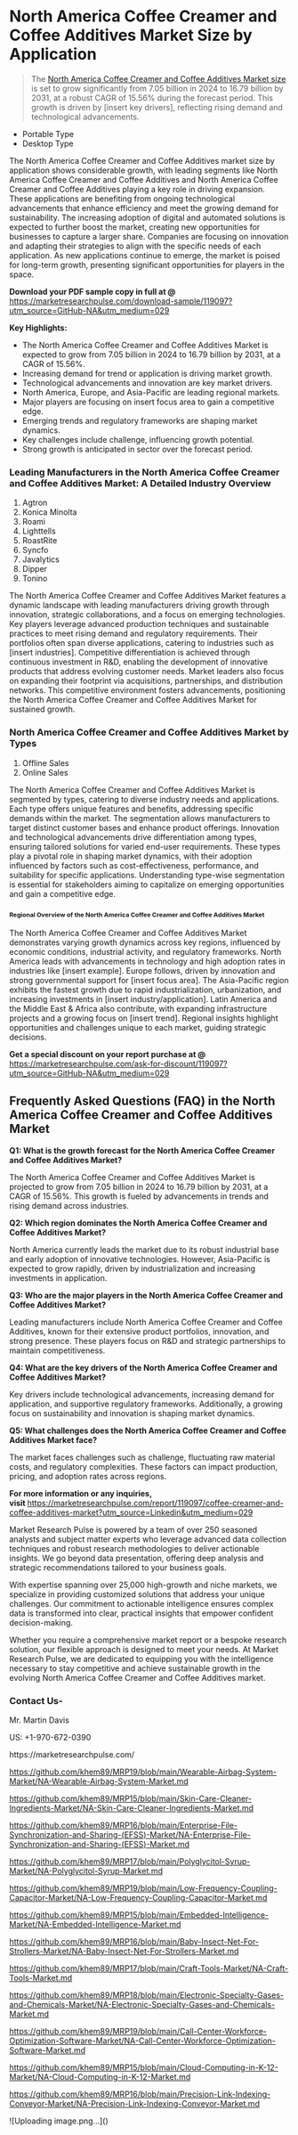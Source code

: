 <h1>North America Coffee Creamer and Coffee Additives Market&nbsp;Size by Application</h1><blockquote><p>The <a href="https://marketresearchpulse.com/download-sample/119097?utm_source=GitHub-NA&amp;utm_medium=029">North America Coffee Creamer and Coffee Additives Market size</a> is set to grow significantly from 7.05 billion in 2024 to 16.79 billion by 2031, at a robust CAGR of 15.56% during the forecast period. This growth is driven by [insert key drivers], reflecting rising demand and technological advancements.</p></blockquote><ul><li>Portable Type<li> Desktop Type</li></ul><p>The North America Coffee Creamer and Coffee Additives market size by application shows considerable growth, with leading segments like North America Coffee Creamer and Coffee Additives and North America Coffee Creamer and Coffee Additives playing a key role in driving expansion. These applications are benefiting from ongoing technological advancements that enhance efficiency and meet the growing demand for sustainability. The increasing adoption of digital and automated solutions is expected to further boost the market, creating new opportunities for businesses to capture a larger share. Companies are focusing on innovation and adapting their strategies to align with the specific needs of each application. As new applications continue to emerge, the market is poised for long-term growth, presenting significant opportunities for players in the space.</p><p><strong>Download your PDF sample copy in full at @ </strong><a href="https://marketresearchpulse.com/download-sample/119097?utm_source=GitHub-NA&amp;utm_medium=029">https://marketresearchpulse.com/download-sample/119097?utm_source=GitHub-NA&amp;utm_medium=029</a></p><p><strong>Key Highlights: </strong></p><ul><li>The North America Coffee Creamer and Coffee Additives Market is expected to grow from 7.05 billion in 2024 to 16.79 billion by 2031, at a CAGR of 15.56%.</li><li>Increasing demand for trend or application is driving market growth.</li><li>Technological advancements and innovation are key market drivers.</li><li>North America, Europe, and Asia-Pacific are leading regional markets.</li><li>Major players are focusing on insert focus area to gain a competitive edge.</li><li>Emerging trends and regulatory frameworks are shaping market dynamics.</li><li>Key challenges include challenge, influencing growth potential.</li><li>Strong growth is anticipated in sector over the forecast period.</li></ul><h3>Leading Manufacturers in the North America Coffee Creamer and Coffee Additives Market: A Detailed Industry Overview</h3><ol><li>Agtron</li><li>Konica Minolta</li><li>Roami</li><li>Lighttells</li><li>RoastRite</li><li>Syncfo</li><li>Javalytics</li><li>Dipper</li><li>Tonino</li></ol><div class="flex max-w-full flex-col flex-grow"><div class="min-h-8 text-message flex w-full flex-col items-end gap-2 whitespace-normal break-words [.text-message+&amp;]:mt-5" dir="auto" data-message-author-role="assistant" data-message-id="fd8432e4-4910-450d-b182-61b7bfb0a01f" data-message-model-slug="gpt-4o"><div class="flex w-full flex-col gap-1 empty:hidden first:pt-[3px]"><div class="markdown prose w-full break-words dark:prose-invert light"><p>The North America Coffee Creamer and Coffee Additives Market features a dynamic landscape with leading manufacturers driving growth through innovation, strategic collaborations, and a focus on emerging technologies. Key players leverage advanced production techniques and sustainable practices to meet rising demand and regulatory requirements. Their portfolios often span diverse applications, catering to industries such as [insert industries]. Competitive differentiation is achieved through continuous investment in R&amp;D, enabling the development of innovative products that address evolving customer needs. Market leaders also focus on expanding their footprint via acquisitions, partnerships, and distribution networks. This competitive environment fosters advancements, positioning the North America Coffee Creamer and Coffee Additives Market for sustained growth.</p></div></div></div></div><h3>North America Coffee Creamer and Coffee Additives Market by Types</h3><ol><li>Offline Sales<li> Online Sales</li></ol><div class="flex max-w-full flex-col flex-grow"><div class="min-h-8 text-message flex w-full flex-col items-end gap-2 whitespace-normal break-words [.text-message+&amp;]:mt-5" dir="auto" data-message-author-role="assistant" data-message-id="084470be-0bb7-4664-bddf-5156b4f41249" data-message-model-slug="gpt-4o-mini"><div class="flex w-full flex-col gap-1 empty:hidden first:pt-[3px]"><div class="markdown prose w-full break-words dark:prose-invert light"><p>The North America Coffee Creamer and Coffee Additives Market is segmented by types, catering to diverse industry needs and applications. Each type offers unique features and benefits, addressing specific demands within the market. The segmentation allows manufacturers to target distinct customer bases and enhance product offerings. Innovation and technological advancements drive differentiation among types, ensuring tailored solutions for varied end-user requirements. These types play a pivotal role in shaping market dynamics, with their adoption influenced by factors such as cost-effectiveness, performance, and suitability for specific applications. Understanding type-wise segmentation is essential for stakeholders aiming to capitalize on emerging opportunities and gain a competitive edge.</p></div></div></div></div><h3><span style="font-size: 11px;">Regional Overview of the North America Coffee Creamer and Coffee Additives Market</span></h3><div class="flex max-w-full flex-col flex-grow"><div class="min-h-8 text-message flex w-full flex-col items-end gap-2 whitespace-normal break-words [.text-message+&amp;]:mt-5" dir="auto" data-message-author-role="assistant" data-message-id="e9038762-ce64-4e30-91c9-9bd413514231" data-message-model-slug="gpt-4o-mini"><div class="flex w-full flex-col gap-1 empty:hidden first:pt-[3px]"><div class="markdown prose w-full break-words dark:prose-invert light"><p>The North America Coffee Creamer and Coffee Additives Market demonstrates varying growth dynamics across key regions, influenced by economic conditions, industrial activity, and regulatory frameworks. North America leads with advancements in technology and high adoption rates in industries like [insert example]. Europe follows, driven by innovation and strong governmental support for [insert focus area]. The Asia-Pacific region exhibits the fastest growth due to rapid industrialization, urbanization, and increasing investments in [insert industry/application]. Latin America and the Middle East &amp; Africa also contribute, with expanding infrastructure projects and a growing focus on [insert trend]. Regional insights highlight opportunities and challenges unique to each market, guiding strategic decisions.</p></div></div></div></div><p><strong>Get a special discount on your report purchase at @ </strong><a href="https://marketresearchpulse.com/ask-for-discount/119097?utm_source=GitHub-NA&amp;utm_medium=029">https://marketresearchpulse.com/ask-for-discount/119097?utm_source=GitHub-NA&amp;utm_medium=029</a></p><h2>Frequently Asked Questions (FAQ) in the North America Coffee Creamer and Coffee Additives Market</h2><p><strong>Q1: What is the growth forecast for the North America Coffee Creamer and Coffee Additives Market?</strong></p><p>The North America Coffee Creamer and Coffee Additives Market is projected to grow from 7.05 billion in 2024 to 16.79 billion by 2031, at a CAGR of 15.56%. This growth is fueled by advancements in trends and rising demand across industries.</p><p><strong>Q2: Which region dominates the North America Coffee Creamer and Coffee Additives Market?</strong></p><p>North America currently leads the market due to its robust industrial base and early adoption of innovative technologies. However, Asia-Pacific is expected to grow rapidly, driven by industrialization and increasing investments in application.</p><p><strong>Q3: Who are the major players in the North America Coffee Creamer and Coffee Additives Market?</strong></p><p>Leading manufacturers include North America Coffee Creamer and Coffee Additives, known for their extensive product portfolios, innovation, and strong presence. These players focus on R&amp;D and strategic partnerships to maintain competitiveness.</p><p><strong>Q4: What are the key drivers of the North America Coffee Creamer and Coffee Additives Market?</strong></p><p>Key drivers include technological advancements, increasing demand for application, and supportive regulatory frameworks. Additionally, a growing focus on sustainability and innovation is shaping market dynamics.</p><p><strong>Q5: What challenges does the North America Coffee Creamer and Coffee Additives Market face?</strong></p><p>The market faces challenges such as challenge, fluctuating raw material costs, and regulatory complexities. These factors can impact production, pricing, and adoption rates across regions.</p><p><strong>For more information or any inquiries, visit&nbsp;</strong><a href="https://marketresearchpulse.com/report/119097/coffee-creamer-and-coffee-additives-market?utm_source=Linkedin&utm_medium=029">https://marketresearchpulse.com/report/119097/coffee-creamer-and-coffee-additives-market?utm_source=Linkedin&utm_medium=029</a></p><p>Market Research Pulse is powered by a team of over 250 seasoned analysts and subject matter experts who leverage advanced data collection techniques and robust research methodologies to deliver actionable insights. We go beyond data presentation, offering deep analysis and strategic recommendations tailored to your business goals.</p><p>With expertise spanning over 25,000 high-growth and niche markets, we specialize in providing customized solutions that address your unique challenges. Our commitment to actionable intelligence ensures complex data is transformed into clear, practical insights that empower confident decision-making.</p><p>Whether you require a comprehensive market report or a bespoke research solution, our flexible approach is designed to meet your needs. At Market Research Pulse, we are dedicated to equipping you with the intelligence necessary to stay competitive and achieve sustainable growth in the evolving North America Coffee Creamer and Coffee Additives market.</p><h3><strong>Contact Us-</strong></h3><p>Mr. Martin Davis</p><p>US: +1-970-672-0390</p><p>https://marketresearchpulse.com/</p><p><a href="https://github.com/khem89/MRP19/blob/main/Wearable-Airbag-System-Market/NA-Wearable-Airbag-System-Market.md">https://github.com/khem89/MRP19/blob/main/Wearable-Airbag-System-Market/NA-Wearable-Airbag-System-Market.md</a></p><p><a href="https://github.com/khem89/MRP15/blob/main/Skin-Care-Cleaner-Ingredients-Market/NA-Skin-Care-Cleaner-Ingredients-Market.md">https://github.com/khem89/MRP15/blob/main/Skin-Care-Cleaner-Ingredients-Market/NA-Skin-Care-Cleaner-Ingredients-Market.md</a></p><p><a href="https://github.com/khem89/MRP16/blob/main/Enterprise-File-Synchronization-and-Sharing-(EFSS)-Market/NA-Enterprise-File-Synchronization-and-Sharing-(EFSS)-Market.md">https://github.com/khem89/MRP16/blob/main/Enterprise-File-Synchronization-and-Sharing-(EFSS)-Market/NA-Enterprise-File-Synchronization-and-Sharing-(EFSS)-Market.md</a></p><p><a href="https://github.com/khem89/MRP17/blob/main/Polyglycitol-Syrup-Market/NA-Polyglycitol-Syrup-Market.md">https://github.com/khem89/MRP17/blob/main/Polyglycitol-Syrup-Market/NA-Polyglycitol-Syrup-Market.md</a></p><p><a href="https://github.com/khem89/MRP19/blob/main/Low-Frequency-Coupling-Capacitor-Market/NA-Low-Frequency-Coupling-Capacitor-Market.md">https://github.com/khem89/MRP19/blob/main/Low-Frequency-Coupling-Capacitor-Market/NA-Low-Frequency-Coupling-Capacitor-Market.md</a></p><p><a href="https://github.com/khem89/MRP15/blob/main/Embedded-Intelligence-Market/NA-Embedded-Intelligence-Market.md">https://github.com/khem89/MRP15/blob/main/Embedded-Intelligence-Market/NA-Embedded-Intelligence-Market.md</a></p><p><a href="https://github.com/khem89/MRP16/blob/main/Baby-Insect-Net-For-Strollers-Market/NA-Baby-Insect-Net-For-Strollers-Market.md">https://github.com/khem89/MRP16/blob/main/Baby-Insect-Net-For-Strollers-Market/NA-Baby-Insect-Net-For-Strollers-Market.md</a></p><p><a href="https://github.com/khem89/MRP17/blob/main/Craft-Tools-Market/NA-Craft-Tools-Market.md">https://github.com/khem89/MRP17/blob/main/Craft-Tools-Market/NA-Craft-Tools-Market.md</a></p><p><a href="https://github.com/khem89/MRP18/blob/main/Electronic-Specialty-Gases-and-Chemicals-Market/NA-Electronic-Specialty-Gases-and-Chemicals-Market.md">https://github.com/khem89/MRP18/blob/main/Electronic-Specialty-Gases-and-Chemicals-Market/NA-Electronic-Specialty-Gases-and-Chemicals-Market.md</a></p><p><a href="https://github.com/khem89/MRP19/blob/main/Call-Center-Workforce-Optimization-Software-Market/NA-Call-Center-Workforce-Optimization-Software-Market.md">https://github.com/khem89/MRP19/blob/main/Call-Center-Workforce-Optimization-Software-Market/NA-Call-Center-Workforce-Optimization-Software-Market.md</a></p><p><a href="https://github.com/khem89/MRP15/blob/main/Cloud-Computing-in-K-12-Market/NA-Cloud-Computing-in-K-12-Market.md">https://github.com/khem89/MRP15/blob/main/Cloud-Computing-in-K-12-Market/NA-Cloud-Computing-in-K-12-Market.md</a></p><p><a href="https://github.com/khem89/MRP16/blob/main/Precision-Link-Indexing-Conveyor-Market/NA-Precision-Link-Indexing-Conveyor-Market.md">https://github.com/khem89/MRP16/blob/main/Precision-Link-Indexing-Conveyor-Market/NA-Precision-Link-Indexing-Conveyor-Market.md</a></p>
![Uploading image.png…]()
